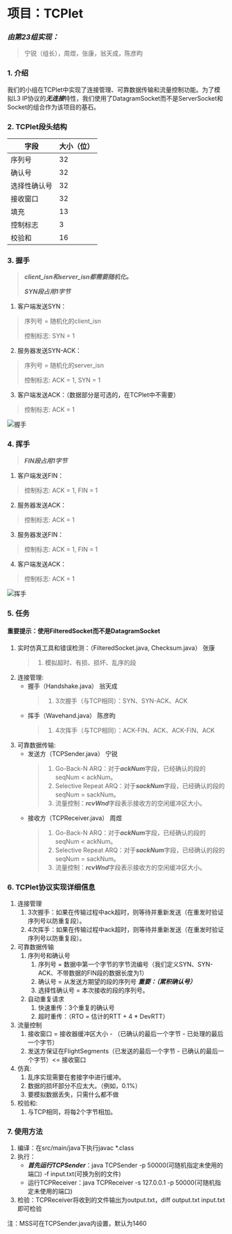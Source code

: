 # 项目：TCPlet

### *由第23组实现：*
> 宁锐（组长），周煜，张康，翁天成，陈彦昀

### 1. 介绍

我们的小组在TCPlet中实现了连接管理、可靠数据传输和流量控制功能。为了模拟L3 IP协议的***无连接***特性，我们使用了DatagramSocket而不是ServerSocket和Socket的组合作为该项目的基石。

### 2. TCPlet段头结构

| 字段                           | 大小（位）  |
|---------------------------------|-------------|
| 序列号                         | 32          |
| 确认号                         | 32          |
| 选择性确认号                   | 32          | 
| 接收窗口                       | 32          |
| 填充                            | 13          | 
| 控制标志                       | 3           | 
| 校验和                         | 16          | 

### 3. 握手

> ***client_isn和server_isn都需要随机化。***
> 
> ***SYN段占用1字节***

1. 客户端发送SYN：
> 序列号 = 随机化的client_isn
> 
> 控制标志: SYN = 1
 
2. 服务器发送SYN-ACK：
> 序列号 = 随机化的server_isn
> 
> 控制标志: ACK = 1, SYN = 1
 
3. 客户端发送ACK：（数据部分是可选的，在TCPlet中不需要）
> 控制标志: ACK = 1

![握手](https://media.geeksforgeeks.org/wp-content/uploads/TCP-connection-1.png)

### 4. 挥手

> ***FIN段占用1字节***

1. 客户端发送FIN：
> 控制标志: ACK = 1, FIN = 1

2. 服务器发送ACK：
> 控制标志: ACK = 1

3. 服务器发送FIN：
> 控制标志: ACK = 1, FIN = 1

4. 客户端发送ACK：
> 控制标志: ACK = 1
 
![挥手](http://images.timd.cn/blog/2018/tcp-four-way-wavehand.gif)

### 5. 任务

#### 重要提示：使用FilteredSocket而不是DatagramSocket

1. 实时仿真工具和错误检测：（FilteredSocket.java, Checksum.java） 张康
   > 1. 模拟超时、有损、损坏、乱序的段
2. 连接管理:
    * 握手（Handshake.java） 翁天成
        > 1. 3次握手（与TCP相同）：SYN、SYN-ACK、ACK
    * 挥手（Wavehand.java） 陈彦昀
        > 1. 4次挥手（与TCP相同）：ACK-FIN、ACK、ACK-FIN、ACK
3. 可靠数据传输:
    * 发送方（TCPSender.java） 宁锐
        > 1. Go-Back-N ARQ：对于***ackNum***字段，已经确认的段的seqNum < ackNum。
        > 2. Selective Repeat ARQ：对于***sackNum***字段，已经确认的段的seqNum = sackNum。
        > 3. 流量控制：***rcvWnd***字段表示接收方的空闲缓冲区大小。
    * 接收方（TCPReceiver.java） 周煜
        > 1. Go-Back-N ARQ：对于***ackNum***字段，已经确认的段的seqNum < ackNum。
        > 2. Selective Repeat ARQ：对于***sackNum***字段，已经确认的段的seqNum = sackNum。
        > 3. 流量控制：***rcvWnd***字段表示接收方的空闲缓冲区大小。

### 6. TCPlet协议实现详细信息

1. 连接管理
   1. 3次握手：如果在传输过程中ack超时，则等待并重新发送（在重发时验证序列号以防重复段）。
   2. 4次挥手：如果在传输过程中ack超时，则等待并重新发送（在重发时验证序列号以防重复段）。
2. 可靠数据传输
   1. 序列号和确认号
      1. 序列号 = 数据中第一个字节的字节流编号（我们定义SYN、SYN-ACK、不带数据的FIN段的数据长度为1）
      2. 确认号 = 从发送方期望的段的序列号 ***重要：（累积确认号）***
      3. 选择性确认号 = 本次接收的段的序列号。
   2. 自动重复请求
      1. 快速重传：3个重复的确认号
      2. 超时重传：（RTO = 估计的RTT + 4 * DevRTT）
3. 流量控制
   1. 接收窗口 = 接收器缓冲区大小 - （已确认的最后一个字节 - 已处理的最后一个字节）
   2. 发送方保证在FlightSegments（已发送的最后一个字节 - 已确认的最后一个字节）<= 接收窗口
4. 仿真:
   1. 乱序实现需要在套接字中进行缓冲。
   2. 数据的损坏部分不应太大。（例如，0.1%）
   3. 要模拟数据丢失，只需什么都不做
5. 校验和:
   1. 与TCP相同，将每2个字节相加。

### 7. 使用方法

1. 编译：在src/main/java下执行javac *.class
2. 执行：
    * ***首先运行TCPSender***：java TCPSender -p 50000(可随机指定未使用的端口) -f input.txt(可换为别的文件)
    * 运行TCPReceiver：java TCPReceiver -s 127.0.0.1 -p 50000(可随机指定未使用的端口)
3. 检验：TCPReceiver将收到的文件输出为output.txt，diff output.txt input.txt即可检验

注：MSS可在TCPSender.java内设置，默认为1460

